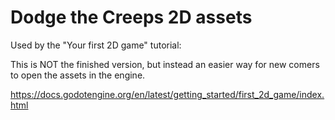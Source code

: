 # Dodge the Creeps 2D assets

Used by the "Your first 2D game" tutorial:

This is NOT the finished version, but instead an easier way for new comers to open the assets in the engine.

https://docs.godotengine.org/en/latest/getting_started/first_2d_game/index.html
